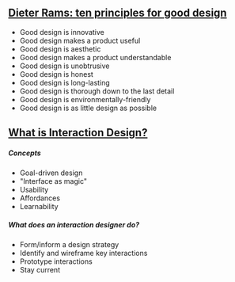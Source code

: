 ## [Dieter Rams: ten principles for good design](https://www.vitsoe.com/gb/about/good-design)

* Good design is innovative
* Good design makes a product useful
* Good design is aesthetic
* Good design makes a product understandable
* Good design is unobtrusive
* Good design is honest
* Good design is long-lasting
* Good design is thorough down to the last detail
* Good design is environmentally-friendly
* Good design is as little design as possible

## [What is Interaction Design?](http://www.uxbooth.com/articles/complete-beginners-guide-to-interaction-design/)

##### Concepts

* Goal-driven design
* "Interface as magic"
* Usability
* Affordances
* Learnability

##### What does an interaction designer do?

* Form/inform a design strategy
* Identify and wireframe key interactions
* Prototype interactions
* Stay current
